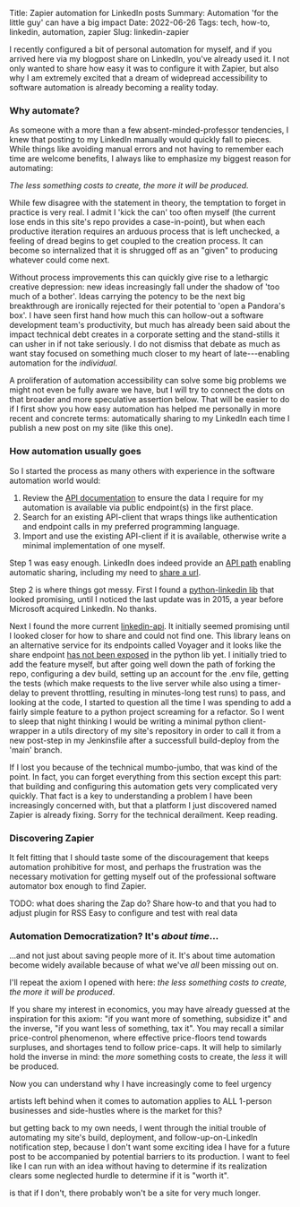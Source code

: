 Title: Zapier automation for LinkedIn posts
Summary: Automation 'for the little guy' can have a big impact
Date: 2022-06-26
Tags: tech, how-to, linkedin, automation, zapier
Slug: linkedin-zapier

I recently configured a bit of personal automation for myself,
and if you arrived here via my blogpost share on LinkedIn,
you've already used it.
I not only wanted to share how easy it was to configure it with Zapier,
but also why I am extremely excited that a dream of widepread accessibility to
software automation is already becoming a reality today.

### Why automate?

As someone with a more than a few absent-minded-professor tendencies,
I knew that posting to my LinkedIn manually would quickly fall to pieces.
While things like avoiding manual errors and not having to remember each time are welcome benefits, I always like to emphasize my biggest reason for automating:

*The less something costs to create, the more it will be produced.*

While few disagree with the statement in theory,
the temptation to forget in practice is very real.
I admit I 'kick the can' too often myself 
(the current lose ends in this site's repo provides a case-in-point), 
but when each productive iteration requires an arduous process that is left unchecked, a feeling of dread begins to get coupled to the creation process.
It can become so internalized that it is shrugged off as an "given" to producing whatever could come next.

Without process improvements this can quickly give rise to a lethargic creative depression: new ideas increasingly fall under the shadow of 'too much of a bother'. Ideas carrying the potency to be the next big breakthrough are ironically rejected for their potential to 'open a Pandora's box'.
I have seen first hand how much this can hollow-out a software development team's productivity, but much has already been said about the impact technical debt creates in a corporate setting and the stand-stills it can usher in if not take seriously.
I do not dismiss that debate as much as want stay focused on something much closer to my heart of late---enabling automation for the *individual*.

A proliferation of automation accessibility can solve some big problems we might not even be fully aware we have, but I will try to connect the dots on that broader and more speculative assertion below. That will be easier to do if I first show you how easy automation has helped me personally in more recent and concrete terms: automatically sharing to my LinkedIn each time I publish a new post on my site (like this one).

### How automation usually goes

So I started the process as many others with experience in the software automation world would:
1. Review the [API documentation](https://docs.microsoft.com/en-us/linkedin/) to ensure the data I require for my automation is available via public endpoint(s) in the first place.
2. Search for an existing API-client that wraps things like authentication and endpoint calls in my preferred programming language.
3. Import and use the existing API-client if it is available, otherwise write a minimal implementation of one myself.

Step 1 was easy enough. 
LinkedIn does indeed provide an [API path](https://docs.microsoft.com/en-us/linkedin/consumer/integrations/self-serve/share-on-linkedin#creating-a-share-on-linkedin) enabling automatic sharing, including my need to [share a url](https://docs.microsoft.com/en-us/linkedin/consumer/integrations/self-serve/share-on-linkedin#create-an-article-or-url-share).

Step 2 is where things got messy.
First I found a [python-linkedin lib](https://github.com/ozgur/python-linkedin) that looked promising, until I noticed the last update was in 2015, a year before Microsoft acquired LinkedIn. No thanks.

Next I found the more current [linkedin-api](https://github.com/tomquirk/linkedin-api). It initially seemed promising until I looked closer for how to share and could not find one. This library leans on an alternative service for its endpoints called Voyager and it looks like the share endpoint [has not been exposed](https://github.com/tomquirk/linkedin-api/issues/106) in the python lib yet. I initially tried to add the feature myself, but after going well down the path of forking the repo, configuring a dev build, setting up an account for the .env file, getting the tests (which make requests to the live server while also using a timer-delay to prevent throttling, resulting in minutes-long test runs) to pass, and looking at the code, I started to question all the time I was spending to add a fairly simple feature to a python project screaming for a refactor. So I went to sleep that night thinking I would be writing a minimal python client-wrapper in a utils directory of my site's repository in order to call it from a new post-step in my Jenkinsfile after a successfull build-deploy from the 'main' branch.

If I lost you because of the technical mumbo-jumbo, that was kind of the point. In fact, you can forget everything from this section except this part: that building and configuring this automation gets very complicated very quickly. That fact is a key to understanding a problem I have been increasingly concerned with, but that a platform I just discovered named Zapier is already fixing. Sorry for the technical derailment. Keep reading.

### Discovering Zapier

It felt fitting that I should taste some of the discouragement that keeps automation prohibitive for most, and perhaps the frustration was the necessary motivation for getting myself out of the professional software automator box enough to find Zapier.


TODO: what does sharing the Zap do?
Share how-to and that you had to adjust plugin for RSS
Easy to configure and test with real data

### Automation Democratization? It's *about time*...

...and not just about saving people more of it. It's about time automation become widely available because of what we've *all* been missing out on.

I'll repeat the axiom I opened with here: *the less something costs to create, the more it will be produced*.

If you share my interest in economics, you may have already guessed at the inspiration for this axiom: "if you want more of something, subsidize it" and the inverse, "if you want less of something, tax it".
You may recall a similar price-control phenomenon,
where effective price-floors tend towards surpluses, and shortages tend to follow price-caps. It will help to similarly hold the inverse in mind: the *more* something costs to create, the *less* it will be produced.

Now you can understand why I have increasingly come to feel urgency


artists left behind when it comes to automation
applies to ALL 1-person businesses and side-hustles
where is the market for this?

 but getting back to my own needs, I went through the initial trouble of automating my site's build,
deployment, and follow-up-on-LinkedIn notification step,
because I don't want some exciting idea I have for a future post to be
accompanied by potential barriers to its production.
I want to feel like I can run with an idea without having
to determine if its realization clears some neglected hurdle to determine if it is "worth it".

 is that if I don't, 
there probably won't be a site for very much longer.
